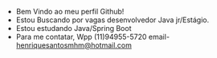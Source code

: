 - Bem Vindo ao meu perfil Github!
- Estou Buscando por vagas desenvolvedor Java jr/Estágio.
- Estou estudando Java/Spring Boot
- Para me contatar, Wpp (11)94955-5720 email- henriquesantosmhm@hotmail.com
